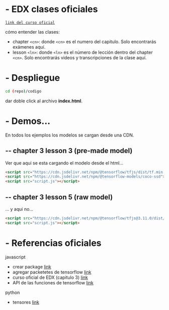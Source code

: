 # - EDX clases oficiales
[`link del curso oficial`](https://learning.edx.org/course/course-v1:Google+WebML102+3T2021/home)

cómo entender las clases:
- chapter `<cn>`: donde `<cn>` es el numero del capitulo. Solo encontrarás exámenes aquí.
- lesson `<ln>`: donde `<ln>` es el número de lección dentro del chapter `<cn>`. Solo encontrarás videos y transcripciones de la clase aquí.

# - Despliegue
```bash
cd (repo)/codigo
```
dar doble click al archivo __index.html__.

# - Demos...
En todos los ejemplos los modelos se cargan desde una CDN.
## -- chapter 3 lesson 3 (pre-made model)
Ver que aqui se esta cargando el modelo desde el html...
```html
<script src="https://cdn.jsdelivr.net/npm/@tensorflow/tfjs/dist/tf.min.js" type="text/javascript"></script>
<script src="https://cdn.jsdelivr.net/npm/@tensorflow-models/coco-ssd"></script>
<script src="script.js"></script>
```
## -- chapter 3 lesson 5 (raw model)
... y aqui no...
```html
<script src="https://cdn.jsdelivr.net/npm/@tensorflow/tfjs@3.11.0/dist/tf.min.js" type="text/javascript"></script>
<script src="script.js"></script>
```
# - Referencias oficiales
javascript
- crear package [link](https://docs.npmjs.com/creating-node-js-modules)
- agregar packetetes de tensorflow [link](https://github.com/tensorflow/tfjs-models/tree/master/pose-detection/src/movenet)
- curso oficial de EDX (capitulo 3) [link](https://learning.edx.org/course/course-v1:Google+WebML102+3T2021/home)
- API de las funciones de tensorflow [link](https://js.tensorflow.org/api/latest/?hl=es-419)

python
- tensores [link](https://www.tensorflow.org/guide/tensor)
